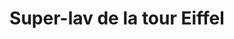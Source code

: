 ---
title: "Super-lav de la tour Eiffel"
url: /sains-en-gohelle/super-lav-de-la-tour-eiffel/
shop: Wäscherei
---